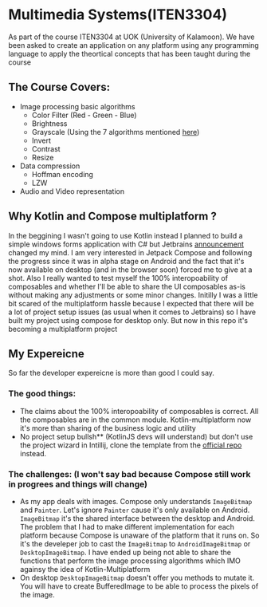 # Multimedia Systems(ITEN3304)
As part of the course ITEN3304 at UOK (University of Kalamoon). We have been asked to create an application on any platform using any programming language to apply the theortical concepts that has been taught during the course

## The Course Covers:
- Image processing basic algorithms
  - Color Filter (Red - Green - Blue)
  - Brightness 
  - Grayscale (Using the 7 algorithms mentioned [here](https://tannerhelland.com/2011/10/01/grayscale-image-algorithm-vb6.html))
  - Invert
  - Contrast
  - Resize
- Data compression 
  - Hoffman encoding
  - LZW 
- Audio and Video representation



## Why Kotlin and Compose multiplatform ?
In the beggining I wasn't going to use Kotlin instead I planned to build a simple windows forms application with C# but Jetbrains [announcement](https://blog.jetbrains.com/cross-post/jetpack-compose-for-desktop-milestone-1-released/) changed my mind. I am very interested in Jetpack Compose and following the progress since it was in alpha stage on Android and the fact that it's now available on desktop (and in the browser soon) forced me to give at a shot. Also I really wanted to test myself the 100% interopoability of composables and whether I'll be able to share the UI composables as-is without making any adjustments or some minor changes. Initilly I was a little bit scared of the multiplatform hassle because I expected that there will be a lot of project setup issues (as usual when it comes to Jetbrains) so I have built my project using compose for desktop only. But now in this repo it's becoming a multiplatform project


## My Expereicne 
So far the developer expereicne is more than good I could say. 

### The good things:
- The claims about the 100% interopoability of composables is correct. All the composables are in the common module. Kotlin-multiplatform now it's more than sharing of the business logic and utility
- No project setup bullsh** (KotlinJS devs will understand) but don't use the project wizard in Intillij, clone the template from the [official repo](https://github.com/JetBrains/compose-jb/blob/master/templates/multiplatform-template) instead.

### The challenges: (I won't say bad because Compose still work in progrees and things will change)
- As my app deals with images. Compose only understands `ImageBitmap` and `Painter`. Let's ignore `Painter` cause it's only available on Android. `ImageBitmap` it's the shared interface between the desktop and Android. The problem that I had to make different implementation for each platform because Compose is unaware of the platform that it runs on. So it's the develeper job to cast the `ImageBitmap` to `AndroidImageBitmap` or `DesktopImageBitmap`. I have ended up being not able to share the functions that perform the image processing algorithms which IMO againsy the idea of Kotlin-Multiplatform
- On desktop `DesktopImageBitmap` doesn't offer you methods to mutate it. You will have to create BufferedImage to be able to process the pixels of the image. 


